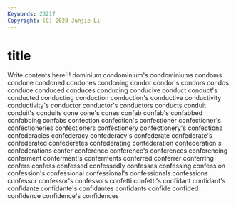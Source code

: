 ```yaml
---
Keywords: 23217
Copyright: (C) 2020 Junjie Li
---
```


# title

Write contents here!!!
dominium 
condominium's 
condominiums 
condoms 
condone 
condoned 
condones
condoning 
condor 
condor's 
condors 
condos 
conduce 
conduced 
conduces 
conducing 
conducive
conduct 
conduct's 
conducted 
conducting 
conduction 
conduction's 
conductive 
conductivity 
conductivity's 
conductor
conductor's 
conductors 
conducts 
conduit 
conduit's 
conduits 
cone 
cone's 
cones 
confab
confab's 
confabbed 
confabbing 
confabs 
confection 
confection's 
confectioner 
confectioner's 
confectioneries 
confectioners
confectionery 
confectionery's 
confections 
confederacies 
confederacy 
confederacy's 
confederate 
confederate's 
confederated 
confederates
confederating 
confederation 
confederation's 
confederations 
confer 
conference 
conference's 
conferences 
conferencing 
conferment
conferment's 
conferments 
conferred 
conferrer 
conferring 
confers 
confess 
confessed 
confessedly 
confesses
confessing 
confession 
confession's 
confessional 
confessional's 
confessionals 
confessions 
confessor 
confessor's 
confessors
confetti 
confetti's 
confidant 
confidant's 
confidante 
confidante's 
confidantes 
confidants 
confide 
confided
confidence 
confidence's 
confidences 
